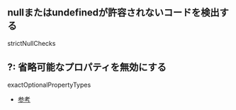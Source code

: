 ## nullまたはundefinedが許容されないコードを検出する
strictNullChecks

## ?: 省略可能なプロパティを無効にする
exactOptionalPropertyTypes
* [参考](https://qiita.com/uhyo/items/e2fdef2d3236b9bfe74a#exactoptionalpropertytypes%E3%82%B3%E3%83%B3%E3%83%91%E3%82%A4%E3%83%A9%E3%82%AA%E3%83%97%E3%82%B7%E3%83%A7%E3%83%B3%E3%81%A8%E3%81%AE%E9%96%A2%E4%BF%82)
